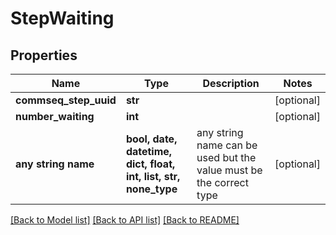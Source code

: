# StepWaiting


## Properties
Name | Type | Description | Notes
------------ | ------------- | ------------- | -------------
**commseq_step_uuid** | **str** |  | [optional] 
**number_waiting** | **int** |  | [optional] 
**any string name** | **bool, date, datetime, dict, float, int, list, str, none_type** | any string name can be used but the value must be the correct type | [optional]

[[Back to Model list]](../README.md#documentation-for-models) [[Back to API list]](../README.md#documentation-for-api-endpoints) [[Back to README]](../README.md)



